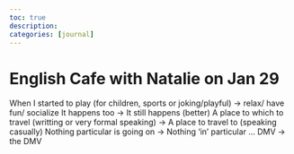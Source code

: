 ```yaml
---
toc: true
description:
categories: [journal]
---
```

# English Cafe with Natalie on Jan 29

When I started to play (for children, sports or joking/playful) -> relax/ have fun/ socialize
It happens too -> It still happens (better)
A place to which to travel (writting or very formal speaking) -> A place to travel to (speaking casually)
Nothing particular is going on -> Nothing ‘in’ particular …
DMV -> the DMV